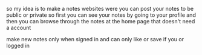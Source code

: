 so my idea is to make a notes websites were you can post your notes to be public or private 
so first you can see your notes by going to your profile and then you can browse through the notes at the home page that doesn't need a account 

make new notes only when signed in and can only like or save if you or logged in 
